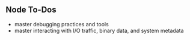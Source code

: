 ## Node To-Dos

- master debugging practices and tools
- master interacting with I/O traffic, binary data, and system metadata
